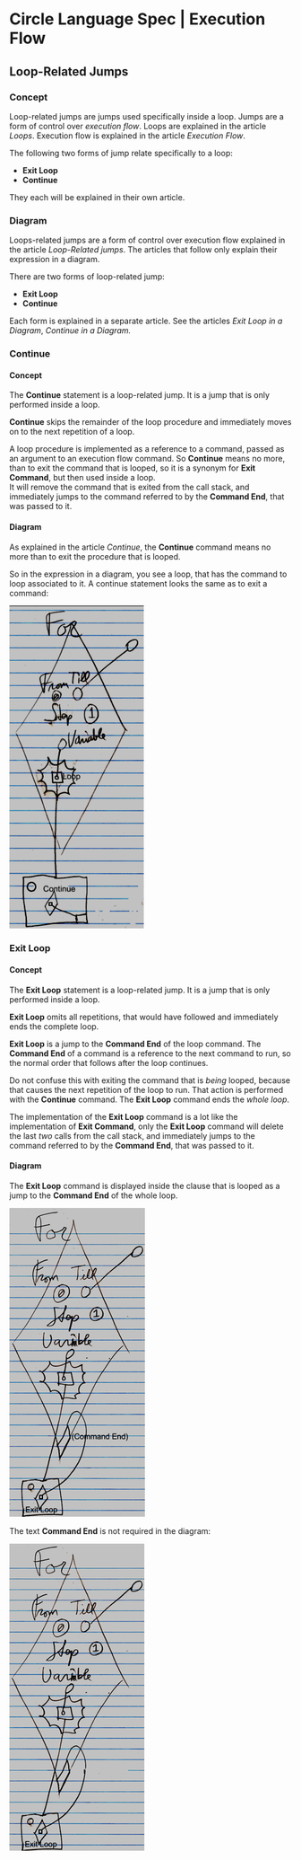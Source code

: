 ﻿Circle Language Spec | Execution Flow
=====================================

Loop-Related Jumps
------------------

### Concept

Loop-related jumps are jumps used specifically inside a loop. Jumps are a form of control over *execution flow*. Loops are explained in the article *Loops*. Execution flow is explained in the article *Execution Flow*.

The following two forms of jump relate specifically to a loop:

- __Exit Loop__
- __Continue__

They each will be explained in their own article.

### Diagram

Loops-related jumps are a form of control over execution flow explained in the article *Loop-Related jumps*. The articles that follow only explain their expression in a diagram.

There are two forms of loop-related jump:

- __Exit Loop__
- __Continue__

Each form is explained in a separate article. See the articles *Exit Loop in a Diagram*, *Continue in a Diagram.*

### Continue

#### Concept

The __Continue__ statement is a loop-related jump. It is a jump that is only performed inside a loop.

__Continue__ skips the remainder of the loop procedure and immediately moves on to the next repetition of a loop.

A loop procedure is implemented as a reference to a command, passed as an argument to an execution flow command. So __Continue__ means no more, than to exit the command that is looped, so it is a synonym for __Exit Command__, but then used inside a loop.  
It will remove the command that is exited from the call stack, and immediately jumps to the command referred to by the __Command End__, that was passed to it.

#### Diagram

As explained in the article *Continue*, the __Continue__ command means no more than to exit the procedure that is looped.

So in the expression in a diagram, you see a loop, that has the command to loop associated to it. A continue statement looks the same as to exit a command:

![](images/5.%20Loop-Related%20Jumps.001.png)

### Exit Loop

#### Concept

The __Exit Loop__ statement is a loop-related jump. It is a jump that is only performed inside a loop.

__Exit Loop__ omits all repetitions, that would have followed and immediately ends the complete loop.

__Exit Loop__ is a jump to the __Command End__ of the loop command. The __Command End__ of a command is a reference to the next command to run, so the normal order that follows after the loop continues.

Do not confuse this with exiting the command that is *being* looped, because that causes the next repetition of the loop to run. That action is performed with the __Continue__ command. The __Exit Loop__ command ends the *whole loop*.

The implementation of the __Exit Loop__ command is a lot like the implementation of __Exit Command__, only the __Exit Loop__ command will delete the last *two* calls from the call stack, and immediately jumps to the command referred to by the __Command End__, that was passed to it.

#### Diagram

The __Exit Loop__ command is displayed inside the clause that is looped as a jump to the __Command End__ of the whole loop.

![](images/5.%20Loop-Related%20Jumps.002.png)

The text __Command End__ is not required in the diagram:

![](images/5.%20Loop-Related%20Jumps.003.png)

